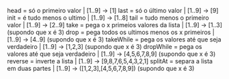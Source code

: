 head = só o primeiro valor                          | [1..9] -> [1]
last = só o último valor                            | [1..9] -> [9]
init = é tudo menos o ultimo                        | [1..9] -> [1..8]
tail = tudo menos o primeiro valor                  | [1..9] -> [2..9]
take = pega o x primeios valores da lista           | [1..9] -> [1..3] (supondo que x é 3)
drop = pega todos os ultimos menos os x primeiros   | [1..9] -> [4..9] (supondo que x é 3)
takeWhile = pega os valores até que seja verdadeiro | [1..9] -> [1,2,3] (supondo que x é 3)
dropWhile = pega os valores até que seja verdadeiro | [1..9] -> [4,5,6,7,8,9] (supondo que x é 3)
reverse = inverte a lista                           | [1..9] -> [9,8,7,6,5,4,3,2,1]
splitAt = separa a lista em duas partes             | [1..9] -> ([1,2,3],[4,5,6,7,8,9]) (supondo que x é 3)

